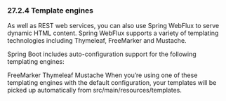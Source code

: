 ### 27.2.4 Template engines

As well as REST web services, you can also use Spring WebFlux to serve dynamic HTML content. Spring WebFlux supports a variety of templating technologies including Thymeleaf, FreeMarker and Mustache.

Spring Boot includes auto-configuration support for the following templating engines:

FreeMarker
Thymeleaf
Mustache
When you’re using one of these templating engines with the default configuration, your templates will be picked up automatically from src/main/resources/templates.
